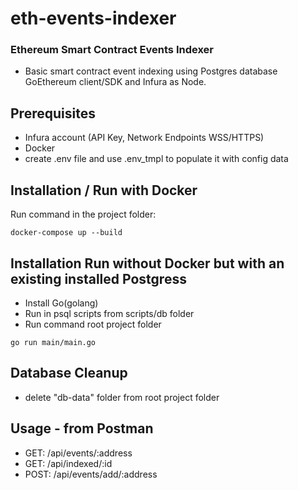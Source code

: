 # eth-events-indexer
### Ethereum Smart Contract Events Indexer
- Basic smart contract event indexing using Postgres database GoEthereum client/SDK and Infura as Node.

## Prerequisites 
- Infura account (API Key, Network Endpoints WSS/HTTPS)
- Docker
- create .env file and use .env_tmpl to populate it with config data

## Installation / Run with Docker
Run command in the project folder:
```
docker-compose up --build
```

## Installation Run without Docker but with an existing installed Postgress
- Install Go(golang)
- Run in psql scripts from scripts/db folder
- Run command root project folder
```
go run main/main.go  
```

## Database Cleanup
- delete "db-data" folder from root project folder

## Usage - from Postman
- GET: /api/events/:address
- GET: /api/indexed/:id
- POST: /api/events/add/:address
